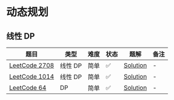 # 动态规划

## 线性 DP

| 题目                                                                        | 类型    | 难度 | 状态 | 题解                                  | 备注 |
|---------------------------------------------------------------------------|-------|----|----|-------------------------------------|----|
| [LeetCode 2708](https://leetcode.cn/problems/maximum-strength-of-a-group) | 线性 DP | 简单 | ✅  | [Solution](ACM-题解-LeetCode-2708.md) | -  |
| [LeetCode 1014](https://leetcode.cn/problems/best-sightseeing-pair)       | 线性 DP | 简单 | ✅  | [Solution](ACM-题解-LeetCode-1014.md) | -  |
| [LeetCode 64](https://leetcode.cn/problems/minimum-path-sum)              | DP    | 简单 | ✅  | [Solution](ACM-题解-LeetCode-64.md)   | -  |


